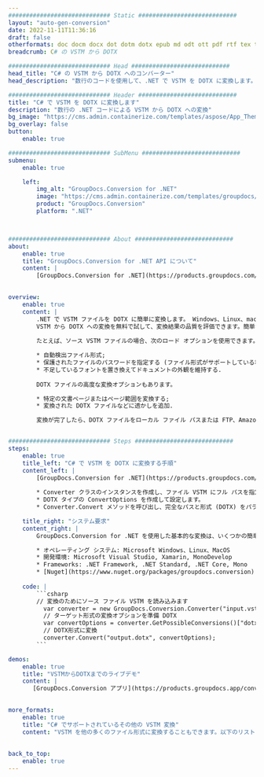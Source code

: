```yaml
---
############################# Static ############################
layout: "auto-gen-conversion"
date: 2022-11-11T11:36:16
draft: false
otherformats: doc docm docx dot dotm dotx epub md odt ott pdf rtf tex txt vdx vsdm vsdx vssm vssx vstm vstx vsx vtx xps
breadcrumb: C# の VSTM から DOTX

############################# Head ############################
head_title: "C# の VSTM から DOTX へのコンバーター"
head_description: "数行のコードを使用して、.NET で VSTM を DOTX に変換します。 GroupDocs ドキュメント変換 API を使用して、160 を超えるファイル形式を変換します。"

############################# Header ############################
title: "C# で VSTM を DOTX に変換します"
description: "数行の .NET コードによる VSTM から DOTX への変換"
bg_image: "https://cms.admin.containerize.com/templates/aspose/App_Themes/V3/images/bg/header1.png"
bg_overlay: false
button:
    enable: true

############################# SubMenu ############################
submenu:
    enable: true

    left:
        img_alt: "GroupDocs.Conversion for .NET"
        image: "https://cms.admin.containerize.com/templates/groupdocs/images/product-logos/90x90-noborder/groupdocs-conversion-net.png"
        product: "GroupDocs.Conversion"
        platform: ".NET"



############################# About ############################
about:
    enable: true
    title: "GroupDocs.Conversion for .NET API について"
    content: |
        [GroupDocs.Conversion for .NET](https://products.groupdocs.com/conversion/net/) を使用して、Microsoft Word、Excel、PowerPoint、PDF、Visio、およびその他の形式を変換できます。 GroupDocs.Conversion は、高いパフォーマンスが要求されるバックエンドおよび内部システムに適したスタンドアロン API です。 Microsoft や Open Office などのソフトウェアには依存しません。
    

overview:
    enable: true
    content: |
        .NET で VSTM ファイルを DOTX に簡単に変換します。 Windows、Linux、macOS など、任意のプラットフォームで C# コード行を 2 行だけ使用できます。
        VSTM から DOTX への変換を無料で試して、変換結果の品質を評価できます。簡単なファイル変換のシナリオに加えて、ソース VSTM ファイルをロードし、出力 DOTX 結果を保存するためのより高度なオプションを試すことができます。 
        
        たとえば、ソース VSTM ファイルの場合、次のロード オプションを使用できます。

        * 自動検出ファイル形式;
        * 保護されたファイルのパスワードを指定する (ファイル形式がサポートしている場合);
        * 不足しているフォントを置き換えてドキュメントの外観を維持する.
        
        DOTX ファイルの高度な変換オプションもあります。

        * 特定の文書ページまたはページ範囲を変換する;
        * 変換された DOTX ファイルなどに透かしを追加.

        変換が完了したら、DOTX ファイルをローカル ファイル パスまたは FTP、Amazon S3、Google Drive、Dropbox などのサードパーティ ストレージに保存できます。注意してください - VSTM を {{ に変換するにはTO}} MS Office、Open Office、Adobe Acrobat Reader などの追加のソフトウェアをインストールする必要はありません。


############################# Steps ############################
steps:
    enable: true
    title_left: "C# で VSTM を DOTX に変換する手順"
    content_left: |
        [GroupDocs.Conversion for .NET](https://products.groupdocs.com/conversion/net/) を使用すると、開発者は数行のコードで VSTM ファイルを DOTX に簡単に変換できます。
        
        * Converter クラスのインスタンスを作成し、ファイル VSTM にフル パスを指定します。
        * DOTX タイプの ConvertOptions を作成して設定します。
        * Converter.Convert メソッドを呼び出し、完全なパスと形式 (DOTX) をパラメーターとして渡します。

    title_right: "システム要求"
    content_right: |
        GroupDocs.Conversion for .NET を使用した基本的な変換は、いくつかの簡単な手順で実行できます。当社の API は、すべての主要なプラットフォームとオペレーティング システムでサポートされています。以下のコードを実行する前に、システムに次の前提条件がインストールされていることを確認してください。

        * オペレーティング システム: Microsoft Windows、Linux、MacOS
        * 開発環境: Microsoft Visual Studio, Xamarin, MonoDevelop
        * Frameworks: .NET Framework, .NET Standard, .NET Core, Mono
        * [Nuget](https://www.nuget.org/packages/groupdocs.conversion) から最新の GroupDocs.Conversion for .NET を取得します
         
    code: |
        ```csharp    
        // 変換のためにソース ファイル VSTM を読み込みます
          var converter = new GroupDocs.Conversion.Converter("input.vstm");
          // ターゲット形式の変換オプションを準備 DOTX
          var convertOptions = converter.GetPossibleConversions()["dotx"].ConvertOptions;
          // DOTX形式に変換
          converter.Convert("output.dotx", convertOptions);
        ```

demos:
    enable: true
    title: "VSTMからDOTXまでのライブデモ"
    content: |
       [GroupDocs.Conversion アプリ](https://products.groupdocs.app/conversion/family) Web サイトにアクセスして、今すぐ VSTM を DOTX に変換してください。オンラインデモには次の利点があります
          

more_formats:
    enable: true
    title: "C# でサポートされているその他の VSTM 変換"
    content: "VSTM を他の多くのファイル形式に変換することもできます。以下のリストをご覧ください。"
       
       
back_to_top:
    enable: true
---
```

